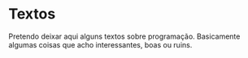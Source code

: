 # Textos

Pretendo deixar aqui alguns textos sobre programação. Basicamente algumas coisas que acho interessantes, boas ou ruins.

